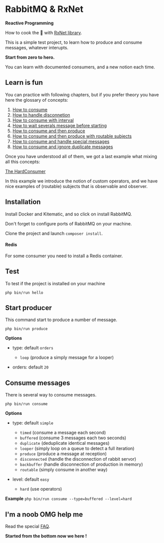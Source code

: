# RabbitMQ & RxNet

**Reactive Programming**

How to cook the :rabbit: with 
[RxNet library](https://github.com/Domraider/rxnet).

This is a simple test project, to learn how to produce and consume messages, 
whatever interupts.

**Start from zero to hero.**

You can learn with documented consumers, and a new notion each time.

## Learn is fun

You can practice with following chapters, but if you prefer theory you have 
here the glossary of concepts:

1. [How to consume](/src/Consumers/Simple/SimpleConsumer.php)
2. [How to handle disconnetion](/src/Consumers/Simple/SimpleDisconnectedConsumer.php)
3. [How to consume with interval](/src/Consumers/Simple/SimpleTimedConsumer.php)
4. [How to wait severals message before starting](/src/Consumers/Simple/SimpleBufferedConsumer.php)
5. [How to consume and then produce](/src/Consumers/Simple/SimpleProducerConsumer.php)
6. [How to consume and then produce with routable subjects](/src/Consumers/Simple/SimpleRoutableConsumer.php)
7. [How to consume and handle special messages](/src/Consumers/Simple/SimpleLooperConsumer.php)
8. [How to consume and ignore duplicate messages](/src/Consumers/Simple/SimpleDuplicateConsumer.php)

Once you have understood all of them, we got a last example what mixing all 
this concepts:

[The HardConsumer](/src/Consumers/Hard/HardCombinedConsumer.php)

In this example we introduce the notion of custom operators, and we have nice 
examples of (routable) subjects that is observable and observer. 

## Installation

Install Docker and Kitematic, and so click on install RabbitMQ.

Don't forget to configure ports of RabbitMQ on your machine.

Clone the project and launch `composer install`.

#### Redis

For some consumer you need to install a Redis container.

## Test

To test if the project is installed on your machine

`php bin/run hello`

## Start producer

This command start to produce a number of message.

`php bin/run produce`

**Options**
- type: default `orders`
    - `loop` (produce a simply message for a looper)

- orders: default `20`

## Consume messages

There is several way to consume messages.

`php bin/run consume`

**Options**
- type: default `simple`
    - `timed` (consume a message each second)
    - `buffered` (consume 3 messages each two seconds)
    - `duplicate` (deduplicate identical messages)
    - `looper` (simply loop on a queue to detect a full iteration)
    - `produce` (produce a message at reception)
    - `disconnected` (handle the disconnection of rabbit servor)
    - `backbuffer` (handle disconnection of production in memory)
    - `routable` (simply consume in another way)
    
- level: default `easy`
    - `hard` (use operators)
    
**Example**
`php bin/run consume --type=buffered --level=hard`

## I'm a noob OMG help me

Read the special [FAQ](resources/doc/hello-im-noob.md).

**Started from the bottom now we here !**
